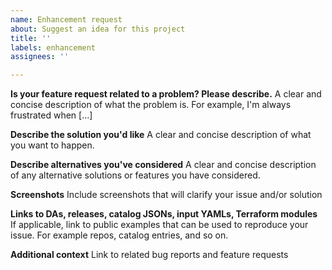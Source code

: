 ```yaml
---
name: Enhancement request
about: Suggest an idea for this project
title: ''
labels: enhancement
assignees: ''

---
```


**Is your feature request related to a problem? Please describe.**
A clear and concise description of what the problem is. For example, I'm always frustrated when [...]

**Describe the solution you'd like**
A clear and concise description of what you want to happen.

**Describe alternatives you've considered**
A clear and concise description of any alternative solutions or features you have considered.

**Screenshots**
Include screenshots that will clarify your issue and/or solution

**Links to DAs, releases, catalog JSONs, input YAMLs, Terraform modules**
If applicable, link to public examples that can be used to reproduce your issue. For example repos, catalog entries, and so on.

**Additional context**
Link to related bug reports and feature requests
